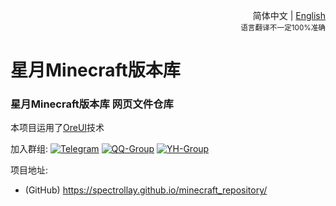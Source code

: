 <div align="right">

简体中文 | <a href="/README-en_US.md">English</a><br><sup>语言翻译不一定100%准确</sup>

</div>

# 星月Minecraft版本库

### 星月Minecraft版本库 网页文件仓库

本项目运用了[OreUI](https://github.com/Spectrollay/OreUI)技术

加入群组:
[![Telegram](https://img.shields.io/badge/Telegram-%E7%BE%A4%E7%BB%84-blue)](https://t.me/Spectrollay_MCW)   [![QQ-Group](https://img.shields.io/badge/QQ-%E7%BE%A4%E7%BB%84-blue)](https://qm.qq.com/q/AqLmKLH9mM)   [![YH-Group](https://img.shields.io/badge/云湖-%E7%BE%A4%E7%BB%84-blue)](https://yhfx.jwznb.com/share?key=VyTE7W7sLwRl&ts=1684642802)

项目地址:

- (GitHub) https://spectrollay.github.io/minecraft_repository/